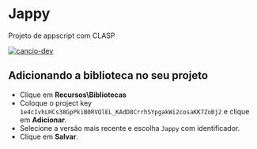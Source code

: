 # Jappy
Projeto de appscript com CLASP

[![cancio-dev](https://img.shields.io/badge/cancio--dev-website-green)](https://cancio.dev/)

## Adicionando a biblioteca no seu projeto

- Clique em **Recursos\Bibliotecas**
- Coloque o project key `1e4cIvhLHCs38GpPkiB0RVQlEL_KAdD8CrrhSYpgakWi2cosaKK7ZoBj2` e clique em **Adicionar**.
- Selecione a versão mais recente e escolha `Jappy` com identificador.
- Clique em **Salvar**.
